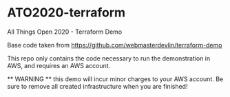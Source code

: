 # ATO2020-terraform
All Things Open 2020 - Terraform Demo

Base code taken from https://github.com/webmasterdevlin/terraform-demo

This repo only contains the code necessary to run the demonstration in AWS, and requires an AWS account.

** WARNING ** this demo will incur minor charges to your AWS account.  Be sure to remove all created infrastructure when you are finished!
